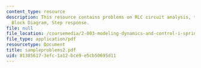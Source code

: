 ```yaml
---
content_type: resource
description: This resource contains problems on RLC circuit analysis, transfer function,
  Block Diagram, Step response.
file: null
file_location: /coursemedia/2-003-modeling-dynamics-and-control-i-spring-2005/813856173efc1a12bce9e5cb50695d11_sampleproblems2.pdf
file_type: application/pdf
resourcetype: Document
title: sampleproblems2.pdf
uid: 81385617-3efc-1a12-bce9-e5cb50695d11
---
```

